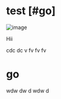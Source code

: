 # test [#go]


![image](https://user-images.githubusercontent.com/47711236/111877122-c31eb980-89c7-11eb-82eb-69ddf1f0635d.png)

Hii


cdc
dc
v
fv
fv
fv 

# go
wdw
dw
d
wdw
d
